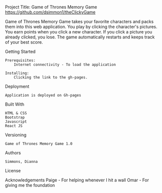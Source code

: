 Project Title:  Game of Thrones Memory Game
https://github.com/dsimmon1/theClickyGame

Game of Thrones Memory Game takes your favorite characters and packs them into this web application. You play by clicking the character's pictures. You earn points when you click a new character. If you click a picture you already clicked, you lose. The game automatically restarts and keeps track of your best score.
	
Getting Started

    Prerequisites: 
        Internet connectivity - To load the application

    Installing: 
        Clicking the link to the gh-pages.

Deployment

	Application is deployed on Gh-pages

Built With 

    HTML & CSS    
    Bootstrap
    Javascript
	React JS


Versioning

	Game of Thrones Memory Game 1.0

Authors

    Simmons, Dianna

License

Acknowledgements 
    Paige - For helping whenever I hit a wall
    Omar - For giving me the foundation 